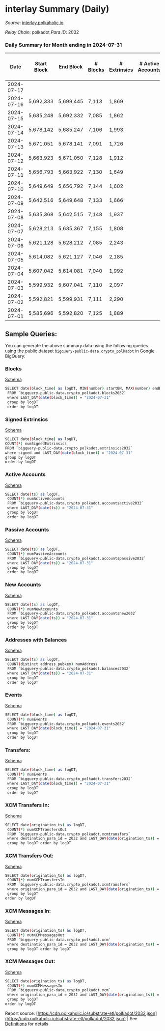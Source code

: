 # interlay Summary (Daily)

_Source_: [interlay.polkaholic.io](https://interlay.polkaholic.io)

*Relay Chain*: polkadot
*Para ID*: 2032



### Daily Summary for Month ending in 2024-07-31


| Date    | Start Block | End Block | # Blocks | # Extrinsics | # Active Accounts | # Passive Accounts | # New Accounts | # Addresses | # Events  | # Transfers ($USD) | # XCM Transfers In ($USD) | # XCM Transfers Out ($USD) | # XCM In | # XCM Out | Issues |
|---------|-------------|-----------|----------|--------------|-------------------|--------------------|----------------|-------------|-----------|--------------------|---------------------------|----------------------------|----------|-----------|--------|
| 2024-07-17 |  |  |  |  |  |  |  |  |  |   |   |   |  |  |  |
| 2024-07-16 | 5,692,333 | 5,699,445 | 7,113 | 1,869 |  |  |  | 18,031 | 67,842 | 7,536 ($199,678.91) |   |   |  |  |  |
| 2024-07-15 | 5,685,248 | 5,692,332 | 7,085 | 1,862 |  |  |  | 18,026 | 67,641 | 7,557 ($82,022.68) |   |   |  |  |  |
| 2024-07-14 | 5,678,142 | 5,685,247 | 7,106 | 1,993 |  |  |  | 18,018 | 68,098 | 7,579 ($134,322.50) |   |   |  |  |  |
| 2024-07-13 | 5,671,051 | 5,678,141 | 7,091 | 1,726 |  |  |  | 18,005 | 66,494 | 7,410 ($99,363.45) |   |   |  |  |  |
| 2024-07-12 | 5,663,923 | 5,671,050 | 7,128 | 1,912 |  |  |  | 18,002 | 68,240 | 7,576 ($136,679.51) |   |   |  |  |  |
| 2024-07-11 | 5,656,793 | 5,663,922 | 7,130 | 1,649 |  |  |  | 17,994 | 66,535 | 7,491 ($121,288.07) |   |   |  |  |  |
| 2024-07-10 | 5,649,649 | 5,656,792 | 7,144 | 1,602 |  |  |  | 17,992 | 66,477 | 7,474 ($98,141.91) |   |   |  |  |  |
| 2024-07-09 | 5,642,516 | 5,649,648 | 7,133 | 1,666 |  |  |  |  | 66,697 | 7,438 ($103,727.39) |   |   |  |  |  |
| 2024-07-08 | 5,635,368 | 5,642,515 | 7,148 | 1,937 |  |  |  |  | 68,181 | 7,568 ($164,926.24) |   |   |  |  |  |
| 2024-07-07 | 5,628,213 | 5,635,367 | 7,155 | 1,808 |  |  |  |  | 67,952 | 7,540 ($318,037.41) |   |   |  |  |  |
| 2024-07-06 | 5,621,128 | 5,628,212 | 7,085 | 2,243 |  |  |  |  | 70,293 | 7,486 ($612,686.62) |   |   |  |  |  |
| 2024-07-05 | 5,614,082 | 5,621,127 | 7,046 | 2,185 |  |  |  |  | 70,433 | 7,609 ($617,520.43) |   |   |  |  |  |
| 2024-07-04 | 5,607,042 | 5,614,081 | 7,040 | 1,992 |  |  |  |  | 68,384 | 7,477 ($237,389.01) |   |   |  |  |  |
| 2024-07-03 | 5,599,932 | 5,607,041 | 7,110 | 2,097 |  |  |  |  | 69,645 | 7,584 ($1,354,175.17) |   |   |  |  |  |
| 2024-07-02 | 5,592,821 | 5,599,931 | 7,111 | 2,290 |  |  |  |  | 70,306 | 7,573 ($357,682.65) |   |   |  |  |  |
| 2024-07-01 | 5,585,696 | 5,592,820 | 7,125 | 1,889 |  |  |  |  | 67,857 | 7,508 ($87,384.22) |   |   |  |  |  |

## Sample Queries:
You can generate the above summary data using the following queries using the public dataset `bigquery-public-data.crypto_polkadot` in Google BigQuery:


### Blocks 

[Schema](https://github.com/colorfulnotion/substrate-etl/blob/main/schema/blocks.json)

```bash
SELECT date(block_time) as logDT, MIN(number) startBN, MAX(number) endBN, COUNT(*) numBlocks 
 FROM `bigquery-public-data.crypto_polkadot.blocks2032`  
 where LAST_DAY(date(block_time)) = "2024-07-31" 
 group by logDT 
 order by logDT
```

### Signed Extrinsics 

[Schema](https://github.com/colorfulnotion/substrate-etl/blob/main/schema/extrinsics.json)

```bash
SELECT date(block_time) as logDT, 
COUNT(*) numSignedExtrinsics 
FROM `bigquery-public-data.crypto_polkadot.extrinsics2032`  
where signed and LAST_DAY(date(block_time)) = "2024-07-31" 
group by logDT 
order by logDT
```

### Active Accounts 

[Schema](https://github.com/colorfulnotion/substrate-etl/blob/main/schema/accountsactive.json)

```bash
SELECT date(ts) as logDT, 
 COUNT(*) numActiveAccounts 
 FROM `bigquery-public-data.crypto_polkadot.accountsactive2032` 
 where LAST_DAY(date(ts)) = "2024-07-31" 
 group by logDT 
 order by logDT
```

### Passive Accounts 

[Schema](https://github.com/colorfulnotion/substrate-etl/blob/main/schema/accountspassive.json)

```bash
SELECT date(ts) as logDT, 
 COUNT(*) numPassiveAccounts 
 FROM `bigquery-public-data.crypto_polkadot.accountspassive2032` 
 where LAST_DAY(date(ts)) = "2024-07-31" 
 group by logDT 
 order by logDT
```

### New Accounts 

[Schema](https://github.com/colorfulnotion/substrate-etl/blob/main/schema/accountsnew.json)

```bash
SELECT date(ts) as logDT, 
 COUNT(*) numNewAccounts 
 FROM `bigquery-public-data.crypto_polkadot.accountsnew2032` 
 where LAST_DAY(date(ts)) = "2024-07-31" 
 group by logDT
 order by logDT
```

### Addresses with Balances 

[Schema](https://github.com/colorfulnotion/substrate-etl/blob/main/schema/balances.json)

```bash
SELECT date(ts) as logDT,
 COUNT(distinct address_pubkey) numAddress 
 FROM `bigquery-public-data.crypto_polkadot.balances2032` 
 where LAST_DAY(date(ts)) = "2024-07-31" 
 group by logDT 
 order by logDT
```

### Events 

[Schema](https://github.com/colorfulnotion/substrate-etl/blob/main/schema/events.json)

```bash
SELECT date(block_time) as logDT, 
 COUNT(*) numEvents 
 FROM `bigquery-public-data.crypto_polkadot.events2032` 
 where LAST_DAY(date(block_time)) = "2024-07-31" 
 group by logDT 
 order by logDT
```

### Transfers:

[Schema](https://github.com/colorfulnotion/substrate-etl/blob/main/schema/transfers.json)

```bash
SELECT date(block_time) as logDT, 
 COUNT(*) numEvents 
 FROM `bigquery-public-data.crypto_polkadot.transfers2032` 
 where LAST_DAY(date(block_time)) = "2024-07-31" 
 group by logDT 
 order by logDT
```

### XCM Transfers In: 

[Schema](https://github.com/colorfulnotion/substrate-etl/blob/main/schema/xcmtransfers.json)

```bash
SELECT date(origination_ts) as logDT, 
 COUNT(*) numXCMTransfersOut 
 FROM `bigquery-public-data.crypto_polkadot.xcmtransfers` 
 where destination_para_id = 2032 and LAST_DAY(date(origination_ts)) = "2024-07-31" 
 group by logDT order by logDT
```

### XCM Transfers Out: 

[Schema](https://github.com/colorfulnotion/substrate-etl/blob/main/schema/xcmtransfers.json)

```bash
SELECT date(origination_ts) as logDT, 
 COUNT(*) numXCMTransfersIn 
 FROM `bigquery-public-data.crypto_polkadot.xcmtransfers` 
 where origination_para_id = 2032 and LAST_DAY(date(origination_ts)) = "2024-07-31" 
 group by logDT 
order by logDT
```

### XCM Messages In: 

[Schema](https://github.com/colorfulnotion/substrate-etl/blob/main/schema/xcm.json)

```bash
SELECT date(origination_ts) as logDT, 
 COUNT(*) numXCMMessagesOut 
 FROM `bigquery-public-data.crypto_polkadot.xcm` 
 where destination_para_id = 2032 and LAST_DAY(date(origination_ts)) = "2024-07-31" 
 group by logDT order by logDT
```

### XCM Messages Out: 

[Schema](https://github.com/colorfulnotion/substrate-etl/blob/main/schema/xcm.json)

```bash
SELECT date(origination_ts) as logDT, 
 COUNT(*) numXCMMessagesIn 
 FROM `bigquery-public-data.crypto_polkadot.xcm` 
 where origination_para_id = 2032 and LAST_DAY(date(origination_ts)) = "2024-07-31" 
 group by logDT 
order by logDT
```


Report source: [https://cdn.polkaholic.io/substrate-etl/polkadot/2032.json](https://cdn.polkaholic.io/substrate-etl/polkadot/2032.json) | See [Definitions](/DEFINITIONS.md) for details
